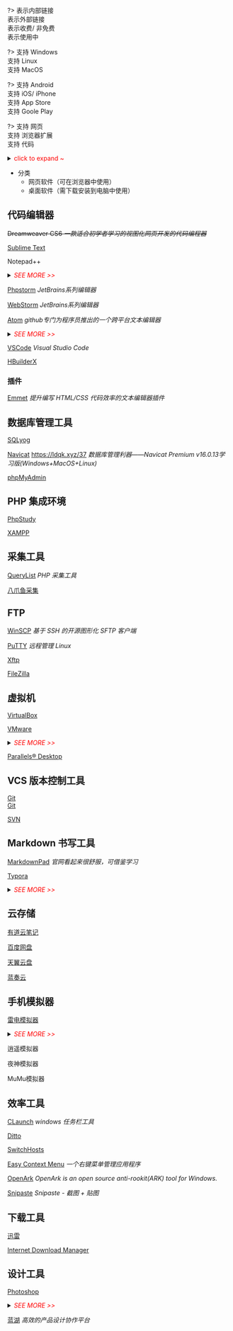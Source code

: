 ?>
<i class="ri-link"></i> 表示内部链接<br>
<i class="ri-external-link-fill"></i> 表示外部链接<br>
<i class="fa fa-shopping-cart"></i> 表示收费/ 非免费<br>
<i class="ri-check-double-line"></i> 表示使用中

?>
<i class="fa fa-windows"></i> 支持 Windows<br>
<i class="fa fa-linux"></i> 支持 Linux<br>
<i class="fa fa-apple"></i> 支持 MacOS<br>

?> 
<i class="ri-android-line"></i> 支持 Android<br>
<i class="ri-apple-line"></i> 支持 iOS/ iPhone<br>
<i class="ri-app-store-line"></i> 支持 App Store<br>
<i class="ri-google-play-line"></i> 支持 Goole Play

?>
<i class="fa fa-laptop"></i> 支持 网页<br>
<i class="fa fa-chrome"></i> 支持 浏览器扩展<br>
<i class="fa fa-code"></i> 支持 代码

<details>
<summary><span style="color:red">click to expand ~</span></summary>


```html
<i class="ri-link"></i>
<i class="ri-external-link-fill"></i>
<i class="fa fa-shopping-cart"></i>
<i class="ri-check-double-line light-green"></i>

<i class="fa fa-windows"></i>
<i class="fa fa-linux"></i>
<i class="fa fa-apple"></i>

<i class="ri-android-line"></i>
<i class="ri-apple-line"></i>
<i class="ri-app-store-line"></i>
<i class="ri-google-play-line"></i>

<i class="fa fa-laptop"></i>
<i class="fa fa-chrome"></i>
<i class="fa fa-code"></i>
```

</details>

- 分类
  - 网页软件（可在浏览器中使用）
  - 桌面软件（需下载安装到电脑中使用）

## 代码编辑器 <i class="ri-fire-line light-red"></i>

~~Dreamweaver CS6 *一款适合初学者学习的视图化网页开发的代码编程器*~~

 [Sublime Text](https://www.sublimetext.com/)
<i class="ri-external-link-fill"></i>
<i class="fa fa-windows"></i>
<i class="fa fa-linux"></i>
<i class="fa fa-apple"></i>

Notepad++
<i class="ri-check-double-line light-green"></i>
<i class="ri-external-link-fill"></i>
<i class="fa fa-windows"></i>

<details>
<summary><i style="color:red">SEE MORE >></i></summary>

- 主页：https://notepad-plus-plus.org
- Github：https://github.com/notepad-plus-plus/notepad-plus-plus/

</details>

[Phpstorm](/tools/phpstorm)
<i class="ri-check-double-line light-green"></i>
<i class="ri-link"></i>
*JetBrains系列编辑器*

[WebStorm](https://www.jetbrains.com/webstorm/)
<i class="ri-external-link-fill"></i>
*JetBrains系列编辑器*

[Atom](https://github.com/atom/atom)
<i class="ri-external-link-fill"></i>
<i class="fa fa-windows"></i>
<i class="fa fa-linux"></i>
<i class="fa fa-apple"></i>
*github专门为程序员推出的一个跨平台文本编辑器*
<details>
<summary><i style="color:red">SEE MORE >></i></summary>

- 主页：https://atom.io/
- Github：https://github.com/atom/atom
</details>

[VSCode](https://code.visualstudio.com/)
<i class="ri-external-link-fill"></i>
<i class="fa fa-windows"></i>
<i class="fa fa-linux"></i>
<i class="fa fa-apple"></i>
*Visual Studio Code*

[HBuilderX](https://www.dcloud.io/hbuilderx.html)
<i class="ri-external-link-fill"></i>
<i class="fa fa-windows"></i>
<i class="fa fa-apple"></i>



### 插件

[Emmet](https://github.com/emmetio/emmet) *提升编写 HTML/CSS 代码效率的文本编辑器插件*



## 数据库管理工具

<i class="ri-external-link-fill"></i> [SQLyog](https://www.webyog.com/)
<i class="fa fa-windows"></i>

<i class="ri-check-double-line light-green"></i>
<i class="ri-external-link-fill"></i> [Navicat](http://www.navicat.com.cn/)
<i class="fa fa-windows"></i>
<i class="fa fa-linux"></i>
<i class="fa fa-apple"></i>
https://ldqk.xyz/37 *数据库管理利器——Navicat Premium v16.0.13学习版(Windows+MacOS+Linux)*

<i class="ri-external-link-fill"></i> [phpMyAdmin](https://www.phpmyadmin.net/)
<i class="fa fa-laptop"></i>
<i class="fa fa-code"></i>



## PHP 集成环境

<i class="ri-check-double-line light-green"></i>
<i class="ri-link"></i>
[PhpStudy](/tools/phpstudy)
<i class="fa fa-windows"></i>
<i class="fa fa-linux"></i>
<i class="fa fa-apple"></i>

<i class="ri-external-link-fill"></i>
[XAMPP](https://www.apachefriends.org/)
<i class="fa fa-windows"></i>
<i class="fa fa-linux"></i>
<i class="fa fa-apple"></i>



## 采集工具

<i class="ri-external-link-fill"></i>
[QueryList](https://www.querylist.cc)
<i class="fa fa-code"></i>
*PHP 采集工具*

<i class="ri-external-link-fill"></i>
[八爪鱼采集]()


## FTP

<i class="ri-check-double-line light-green"></i>
<i class="ri-external-link-fill"></i> [WinSCP](https://winscp.net/eng/index.php)
<i class="fa fa-windows"></i>
*基于 SSH 的开源图形化 SFTP 客户端*

<i class="ri-check-double-line light-green"></i>
<i class="ri-external-link-fill"></i> [PuTTY](https://www.putty.org/)
<i class="fa fa-windows"></i>
*远程管理 Linux*

<i class="ri-external-link-fill"></i> [Xftp](https://www.xshellcn.com/xftp.html)
<i class="fa fa-windows"></i>

<i class="ri-external-link-fill"></i> [FileZilla](https://filezilla-project.org/download.php)
<i class="fa fa-windows"></i>
<i class="fa fa-linux"></i>
<i class="fa fa-apple"></i>



## 虚拟机

[VirtualBox]()

<i class="ri-check-double-line light-green"></i>
<i class="ri-external-link-fill"></i>
[VMware](https://www.vmware.com/)
<i class="fa fa-windows"></i>
<i class="fa fa-linux"></i>

<details>
<summary><i style="color:red">SEE MORE >></i></summary>

> VMware 16-10官方版本+永久激活密钥：https://docs.qq.com/doc/DYXZ0U0xpR3pqWFBj
>
> 请复制链接到浏览器打开下载，勿在微信内操作，否则可能会下载失败
>
> 附：系统镜像高速下载教程：https://mp.weixin.qq.com/s/mgdr8-1_TVIhx1FCAPp0zw

via https://mp.weixin.qq.com/s/e2MRTnG_Tlkw1X5c8oF3bQ
</details>

<i class="ri-check-double-line light-green"></i>
<i class="ri-external-link-fill"></i>
[Parallels® Desktop](https://www.parallels.cn/)
<i class="fa fa-apple"></i>
<i class="fa fa-shopping-cart"></i>



## VCS 版本控制工具

<i class="ri-check-double-line light-green"></i>
<i class="ri-external-link-fill"></i> [Git](https://git-scm.com/)
<i class="fa fa-windows"></i>
<i class="fa fa-linux"></i>
<i class="fa fa-apple"></i>  
<i class="ri-link"></i> [Git](/tools/git)


[SVN]()



## Markdown 书写工具

<i class="ri-external-link-fill"></i> [MarkdownPad](http://markdownpad.com/)
<i class="fa fa-windows"></i>
*官网看起来很舒服，可借鉴学习*

<i class="ri-check-double-line light-green"></i>
<i class="ri-external-link-fill"></i> [Typora](http://typora.io)
<i class="fa fa-windows"></i>
<i class="fa fa-linux"></i>
<i class="fa fa-apple"></i>
<i class="fa fa-shopping-cart"></i>
<i class="bi bi-ladder"></i>

<details>
<summary><i style="color:red">SEE MORE >></i></summary>

- Website：http://typora.io/
- Github：https://github.com/typora
- Theme：https://theme.typora.io/
- Docs：https://support.typora.io/
</details>

## 云存储

<i class="ri-check-double-line light-green"></i>
<i class="ri-external-link-fill"></i> [有道云笔记](https://note.youdao.com/)
<i class="fa fa-laptop"></i>

<i class="ri-external-link-fill"></i> [百度网盘](https://pan.baidu.com/)

<i class="ri-external-link-fill"></i> [天翼云盘](https://cloud.189.cn/)

<i class="ri-external-link-fill"></i> [蓝奏云](https://www.lanzoui.com/)



## 手机模拟器

<i class="ri-check-double-line light-green"></i>
<i class="ri-external-link-fill"></i>
[雷电模拟器](https://www.ldmnq.com/)
<i class="fa fa-windows"></i>
<details>
<summary><i style="color:red">SEE MORE >></i></summary>

雷电模拟器配置软键盘弹出 https://www.cnblogs.com/ljy-/p/12144964.html
</details>

逍遥模拟器

夜神模拟器

MuMu模拟器



## 效率工具 <i class="ri-fire-line light-red"></i>

<i class="ri-check-double-line light-green"></i>
<i class="ri-external-link-fill"></i> [CLaunch](http://hp.vector.co.jp/authors/VA018351/en/claunch.html)
<i class="fa fa-windows"></i>
<i class="bi bi-ladder"></i>
*windows 任务栏工具*

<i class="ri-check-double-line light-green"></i>
<i class="ri-external-link-fill"></i> [Ditto](https://ditto-cp.sourceforge.io/ "一个免费剪贴板增强工具。支持网络同步，记录分组，名称粘贴等多种功能。小巧却又强大易用。可以将剪贴板中，文字，图片， HTML，自定义格式粘贴。")
<i class="fa fa-windows"></i>

<i class="ri-check-double-line light-green"></i>
<i class="ri-link"></i> [SwitchHosts](/tools/hosts?id=SwitchHosts)
<i class="fa fa-windows"></i>
<i class="fa fa-linux"></i>
<i class="fa fa-apple"></i>

<i class="ri-check-double-line light-green"></i>
<i class="ri-external-link-fill"></i>
[Easy Context Menu](https://www.sordum.org/7615/easy-context-menu-v1-6/)
<i class="fa fa-windows"></i>
*一个右键菜单管理应用程序*

<i class="ri-check-double-line light-green"></i>
<i class="ri-external-link-fill"></i>
[OpenArk](https://github.com/BlackINT3/OpenArk/)
<i class="fa fa-windows"></i>
*OpenArk is an open source anti-rookit(ARK) tool for Windows.*

<i class="ri-check-double-line light-green"></i>
<i class="ri-external-link-fill"></i>
[Snipaste](https://zh.snipaste.com/index.html#)
<i class="fa fa-windows"></i>
*Snipaste - 截图 + 贴图*


## 下载工具 <i class="ri-fire-line light-red"></i>

<i class="ri-check-double-line light-green"></i>
<i class="ri-external-link-fill"></i>
[迅雷](https://www.xunlei.com/)
<i class="fa fa-windows"></i>
<i class="fa fa-apple"></i>
<i class="ri-android-line"></i>
<i class="ri-apple-line"></i>


<i class="ri-check-double-line light-green"></i>
<i class="ri-external-link-fill"></i>
[Internet Download Manager](https://www.internetdownloadmanager.com/)
<i class="fa fa-windows"></i>
<i class="fa fa-shopping-cart"></i>


## 设计工具

<i class="ri-external-link-fill"></i>
[Photoshop](https://www.adobe.com/products/photoshop.html)
<i class="fa fa-windows"></i>
<i class="fa fa-apple"></i>
<details>
<summary><i style="color:red">SEE MORE >></i></summary>

调整图层大小 > https://jingyan.baidu.com/article/da1091fbee2d3a427949d60f.html

操作 > 选中图层 > 快捷键<kbd>ctrl</kbd> + <kbd>t</kbd>
</details>

<i class="ri-check-double-line light-green"></i>
<i class="ri-external-link-fill"></i>
[蓝湖](https://lanhuapp.com/)
<i class="fa fa-laptop"></i>
*高效的产品设计协作平台*
